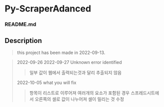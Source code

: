 # Py-ScraperAdanced

### README.md

## Description

> this project has been made in 2022-09-13.

> 2022-09-26
> 2022-09-27
> Unknown error identified
>
> > 일부 값이 웹에서 출력되는것과 달리 추출되지 않음
>
> 2022-10-05
> what you will fix
>
> > 항목이 리스트로 이루어져 여러개의 요소가 포함된 경우 스프레드시트에서 오른쪽의 셀로 값이 나누어져 셀이 밀리는 것 수정
